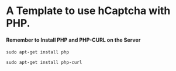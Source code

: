 # A Template to use hCaptcha with PHP.

#### Remember to Install **PHP** and **PHP-CURL** on the Server

    sudo apt-get install php
    
    sudo apt-get install php-curl
